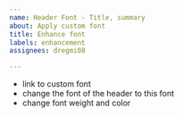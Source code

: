 ```yaml
---
name: Header Font - Title, summary
about: Apply custom font
title: Enhance font
labels: enhancement
assignees: dregmi08

---
```


- link to custom font
- change the font of the header to this font
- change font weight and color
